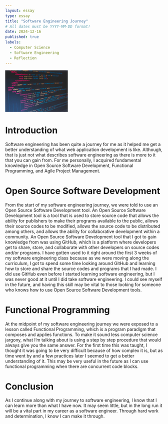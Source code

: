 ```yaml
---
layout: essay
type: essay
title: "Software Engineering Journey"
# All dates must be YYYY-MM-DD format!
date: 2024-12-16
published: true
labels:
  - Computer Science
  - Software Engineering
  - Reflection
---
```


<img width="200px" class="rounded float-start pe-4" src="../img/software-engineers-code.jpg">

<h1>Introduction</h1>

Software engineering has been quite a journey for me as it helped me get a better understanding of what web application development is like. Although, that is just not what describes software engineering as there is more to it that you can gain from. For me personally, I acquired fundamental knowledge in Open Source Software Development, Functional Programming, and Agile Project Management.

<h1>Open Source Software Development</h1>

From the start of my software engineering journey, we were told to use an Open Source Software Development tool. An Open Source Software Development tool is a tool that is used to store source code that allows the ability for publishers to make their programs available to the public, allows their source codes to be modified, allows the source code to be distributed among others, and allows the ability for collaborative development within a community. An Open Source Software Development tool that I got to gain knowledge from was using GitHub, which is a platform where developers get to share, store, and collaborate with other developers on source codes and/or programs. I have gotten used to it right around the first 3 weeks of my software engineering class because as we were moving along the curriculum, I got to spend some time looking around GitHub and learning how to store and share the source codes and programs that I had made. I did use GitHub even before I started learning software engineering, but I was never good at it until I did take software engineering. I could see myself in the future, and having this skill may be vital to those looking for someone who knows how to use Open Source Software Development tools.

<h1>Functional Programming</h1>

At the midpoint of my software engineering journey we were exposed to a lesson called Functional Programming, which is a program paradigm that composes and applies functions. To make it sound less computer science jargony, what I’m talking about is using a step by step procedure that would always give you the same answer. For the first time this was taught, I thought it was going to be very difficult because of how complex it is, but as time went by and a few practices later I seemed to get a better understanding of it. This may be very useful in the future as I can use functional programming when there are concurrent code blocks.

<h1>Conclusion</h1>

As I continue along with my journey to software engineering, I know that I can learn more than what I have now. It may seem little, but in the long run it will be a vital part in my career as a software engineer. Through hard work and determination, I know I can make it through.
